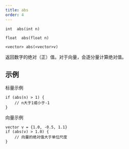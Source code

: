 ```yaml
---
title: abs
order: 4
---
```

`int  abs(int n)`

`float  abs(float n)`

`<vector> abs(<vector>v)`

返回数字的绝对（正）值。对于向量，会逐分量计算绝对值。

## 示例

标量示例

```vex
if (abs(n) > 1) {
    // n大于1或小于-1
}

```

向量示例

```vex
vector v = {1.0, -0.5, 1.1}
if (abs(v) > 1.0) {
    // 向量的绝对值大于单位尺度
}

```
